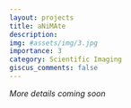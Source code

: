 ```yaml
---
layout: projects
title: aNiMAte
description:
img: #assets/img/3.jpg
importance: 3
category: Scientific Imaging
giscus_comments: false
---
```

*More details coming soon*
